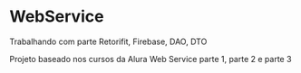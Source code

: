 # WebService

Trabalhando com parte Retorifit, Firebase, DAO, DTO

Projeto baseado nos cursos da Alura Web Service parte 1, parte 2 e parte 3
